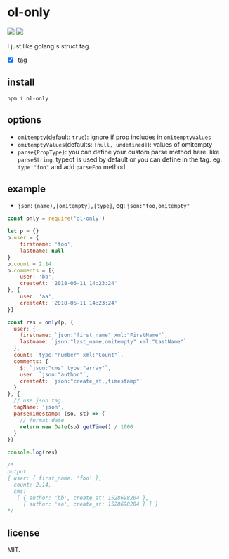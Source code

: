 # ol-only

[![](https://img.shields.io/npm/v/ol-only.svg)](https://www.npmjs.com/package/ol-only)
[![](https://img.shields.io/npm/dm/ol-only.svg)](https://www.npmjs.com/package/ol-only)

I just like golang's struct tag.

* [x] tag

## install

```
npm i ol-only
```

## options

* `omitempty`(default: `true`): ignore if prop includes in `omitemptyValues`
* `omitemptyValues`(defaults: `[null, undefined]`): values of omitempty
* `parse{PropType}`: you can define your custom parse method here. like `parseString`, typeof is used by default or you can define in the tag. eg: `type:"foo"` and add `parseFoo` method

## example

* `json`: `(name),[omitempty],[type]`, eg: `json:"foo,omitempty"`

```js
const only = require('ol-only')

let p = {}
p.user = {
    firstname: 'foo',
    lastname: null
}
p.count = 2.14
p.comments = [{
    user: 'bb',
    createAt: '2018-06-11 14:23:24'
}, {
    user: 'aa',
    createAt: '2018-06-11 14:23:24'
}]

const res = only(p, {
  user: {
    firstname: `json:"first_name" xml:"FirstName"`,
    lastname: `json:"last_name,omitempty" xml:"LastName"`
  },
  count: `type:"number" xml:"Count"`,
  comments: {
    $: `json:"cms" type:"array"`,
    user: `json:"author"`,
    createAt: `json:"create_at,,timestamp"`
  }
}, {
  // use json tag.
  tagName: 'json',
  parseTimestamp: (so, st) => {
    // format date
    return new Date(so).getTime() / 1000
  }
})

console.log(res)

/*
output
{ user: { first_name: 'foo' },
  count: 2.14,
  cms:
   [ { author: 'bb', create_at: 1528698204 },
     { author: 'aa', create_at: 1528698204 } ] }
*/
```

## license

MIT.

